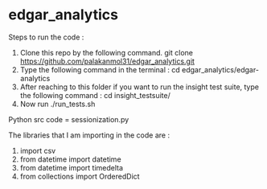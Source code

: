 # edgar_analytics

Steps to run the code :
1. Clone this repo by the following command.
    git clone https://github.com/palakanmol31/edgar_analytics.git
2. Type the following command in the terminal : 
    cd edgar_analytics/edgar-analytics
3.  After reaching to this folder if you want to run the insight test suite, type the following command :
   cd insight_testsuite/
4. Now run
   ./run_tests.sh
   
Python src code = sessionization.py

The libraries that I am importing in the code are : 
1. import csv
2. from datetime import datetime
3. from datetime import timedelta
4. from collections import OrderedDict
